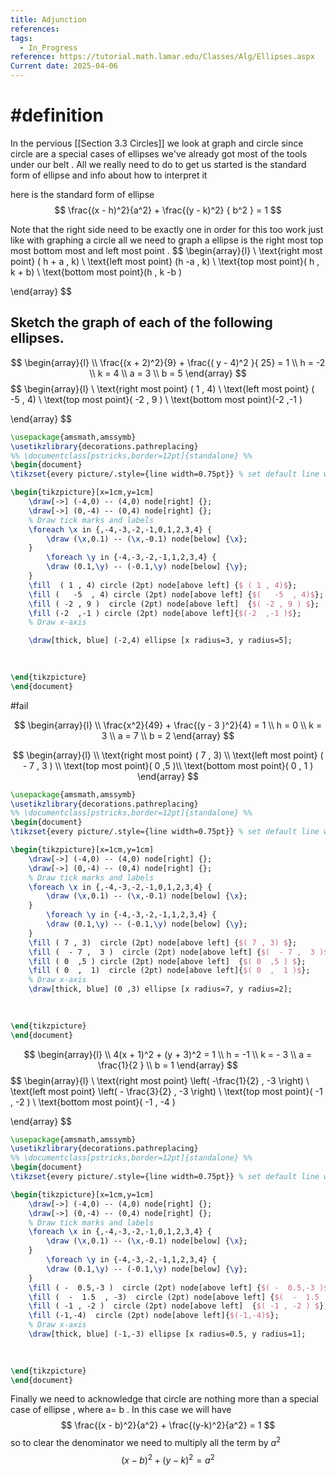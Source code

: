 ```yaml
---
title: Adjunction
references: 
tags:
  - In_Progress
reference: https://tutorial.math.lamar.edu/Classes/Alg/Ellipses.aspx
Current date: 2025-04-06
---
```

# #definition 
In the pervious [[Section 3.3  Circles]] we look at graph and circle since circle are a special cases of ellipses we've already got most of the tools under our belt . All we really need to do to get us started is the standard form of ellipse and info about how to interpret it 

here is the standard form of ellipse 
$$
\frac{(x -  h)^2}{a^2} + \frac{(y  - k)^2} { b^2 }   = 1 
$$

Note that  the right side need to be exactly one in order for this too work 
just like with graphing a circle all we need to graph a ellipse is the right most top most bottom most and left most point . 
$$
\begin{array}{l} \\
\text{right most point} ( h + a , k) \\
\text{left most point} (h   -a  , k)
 \\
\text{top most point}( h , k + b)
 \\
\text{bottom most point}(h  , k -b )

\end{array}
$$
## Sketch the graph of each of the following ellipses.

$$
\begin{array}{l} \\
\frac{(x + 2)^2}{9}  +  \frac{( y - 4)^2 }{ 25}  =  1  \\
h    =  -2   \\
k =  4   \\
a  =  3   \\
b   = 5 
\end{array}
$$
$$
\begin{array}{l} \\
\text{right most point} ( 1 , 4) \\
\text{left most point} (   -5  , 4)
 \\
\text{top most point}( -2 , 9 )
 \\
\text{bottom most point}(-2  ,-1 )

\end{array}
$$



```tikz
\usepackage{amsmath,amssymb}
\usetikzlibrary{decorations.pathreplacing}
%% \documentclass[pstricks,border=12pt]{standalone} %%
\begin{document}
\tikzset{every picture/.style={line width=0.75pt}} % set default line width

\begin{tikzpicture}[x=1cm,y=1cm]
    \draw[->] (-4,0) -- (4,0) node[right] {};
    \draw[->] (0,-4) -- (0,4) node[right] {};
    % Draw tick marks and labels
    \foreach \x in {,-4,-3,-2,-1,0,1,2,3,4} {
        \draw (\x,0.1) -- (\x,-0.1) node[below] {\x};
    }
        \foreach \y in {-4,-3,-2,-1,1,2,3,4} {
        \draw (0.1,\y) -- (-0.1,\y) node[below] {\y};
    } 
	\fill  ( 1 , 4) circle (2pt) node[above left] {$ ( 1 , 4)$};
	\fill (   -5  , 4) circle (2pt) node[above left] {$(   -5  , 4)$};
	\fill ( -2 , 9 )  circle (2pt) node[above left]  {$( -2 , 9 ) $};
	\fill (-2  ,-1 ) circle (2pt) node[above left]{$(-2  ,-1 )$};
    % Draw x-axis

	\draw[thick, blue] (-2,4) ellipse [x radius=3, y radius=5];

    
                    
\end{tikzpicture}
\end{document}
```



#fail 

$$
\begin{array}{l} \\
\frac{x^2}{49} + \frac{(y  - 3 )^2}{4}   =  1   \\
h  =  0   \\
k   = 3  \\
 a =  7   \\
b = 2  
\end{array}
$$ 

$$
\begin{array}{l} \\
\text{right most point} ( 7 , 3) \\
\text{left most point} (  - 7 ,  3 )
 \\
\text{top most point}( 0  ,5 )\\
\text{bottom most point}( 0  ,  1 )
\end{array}
$$



```tikz
\usepackage{amsmath,amssymb}
\usetikzlibrary{decorations.pathreplacing}
%% \documentclass[pstricks,border=12pt]{standalone} %%
\begin{document}
\tikzset{every picture/.style={line width=0.75pt}} % set default line width

\begin{tikzpicture}[x=1cm,y=1cm]
    \draw[->] (-4,0) -- (4,0) node[right] {};
    \draw[->] (0,-4) -- (0,4) node[right] {};
    % Draw tick marks and labels
    \foreach \x in {,-4,-3,-2,-1,0,1,2,3,4} {
        \draw (\x,0.1) -- (\x,-0.1) node[below] {\x};
    }
        \foreach \y in {-4,-3,-2,-1,1,2,3,4} {
        \draw (0.1,\y) -- (-0.1,\y) node[below] {\y};
    } 
	\fill ( 7 , 3)  circle (2pt) node[above left] {$( 7 , 3) $};
	\fill (  - 7 ,  3 )  circle (2pt) node[above left] {$(  - 7 ,  3 )$};
	\fill ( 0  ,5 ) circle (2pt) node[above left]  {$( 0  ,5 ) $};
	\fill ( 0  ,  1)  circle (2pt) node[above left]{$( 0  ,  1 )$};
    % Draw x-axis
	\draw[thick, blue] (0 ,3) ellipse [x radius=7, y radius=2];

    
                    
\end{tikzpicture}
\end{document}
```






$$
\begin{array}{l}  \\
4(x   + 1)^2  +  (y  +  3)^2 =  1  \\
h    =    -1  \\
k =  - 3 \\
a  =  \frac{1}{2 }  \\
b   = 1 
\end{array}
$$
$$
\begin{array}{l} \\
\text{right most point} \left(   -\frac{1}{2} ,  -3 \right) \\
\text{left most point} \left( - \frac{3}{2}  , -3  \right)
 \\
\text{top most point}( -1 , -2 )
 \\
\text{bottom most point}( -1  , -4 )

\end{array}
$$



```tikz
\usepackage{amsmath,amssymb}
\usetikzlibrary{decorations.pathreplacing}
%% \documentclass[pstricks,border=12pt]{standalone} %%
\begin{document}
\tikzset{every picture/.style={line width=0.75pt}} % set default line width

\begin{tikzpicture}[x=1cm,y=1cm]
    \draw[->] (-4,0) -- (4,0) node[right] {};
    \draw[->] (0,-4) -- (0,4) node[right] {};
    % Draw tick marks and labels
    \foreach \x in {,-4,-3,-2,-1,0,1,2,3,4} {
        \draw (\x,0.1) -- (\x,-0.1) node[below] {\x};
    }
        \foreach \y in {-4,-3,-2,-1,1,2,3,4} {
        \draw (0.1,\y) -- (-0.1,\y) node[below] {\y};
    } 
	\fill ( -  0.5,-3 )  circle (2pt) node[above left] {$( -  0.5,-3 )$};
	\fill (  -  1.5  , -3)  circle (2pt) node[above left] {$(  -  1.5  , -3)$};
	\fill ( -1 , -2 )  circle (2pt) node[above left]  {$( -1 , -2 ) $};
	\fill (-1,-4)  circle (2pt) node[above left]{$(-1,-4)$};
    % Draw x-axis
	\draw[thick, blue] (-1,-3) ellipse [x radius=0.5, y radius=1];

    
                    
\end{tikzpicture}
\end{document}
```

Finally we need to acknowledge that circle are nothing more than a special case of ellipse  , where a= b  . In this case we will have 
$$
\frac{(x - b)^2}{a^2} + \frac{(y-k)^2}{a^2} =  1
$$
so to clear the denominator we need  to  multiply  all the term by $a^2$
$$
(x - b)^2+ (y-k)^2 = a^2 
$$
